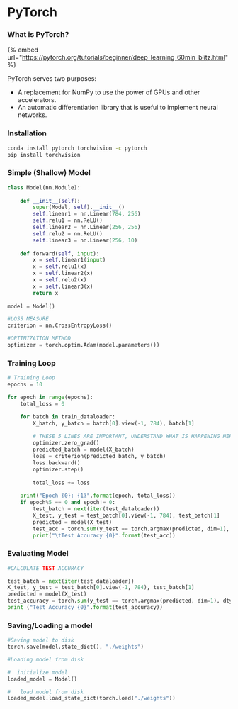 # PyTorch

### What is PyTorch?

{% embed url="https://pytorch.org/tutorials/beginner/deep_learning_60min_blitz.html" %}

PyTorch serves two purposes:

* A replacement for NumPy to use the power of GPUs and other accelerators.
* An automatic differentiation library that is useful to implement neural networks.

### Installation

```bash
conda install pytorch torchvision -c pytorch
pip install torchvision
```

### Simple (Shallow) Model

```python
class Model(nn.Module):
    
    def __init__(self):
        super(Model, self).__init__()
        self.linear1 = nn.Linear(784, 256)
        self.relu1 = nn.ReLU()
        self.linear2 = nn.Linear(256, 256)
        self.relu2 = nn.ReLU()
        self.linear3 = nn.Linear(256, 10)
    
    def forward(self, input):
        x = self.linear1(input)
        x = self.relu1(x)
        x = self.linear2(x)
        x = self.relu2(x)
        x = self.linear3(x)
        return x
    
model = Model()

#LOSS MEASURE
criterion = nn.CrossEntropyLoss()

#OPTIMIZATION METHOD
optimizer = torch.optim.Adam(model.parameters())
```

### Training Loop

```python
# Training Loop
epochs = 10

for epoch in range(epochs):
    total_loss = 0

    for batch in train_dataloader:
        X_batch, y_batch = batch[0].view(-1, 784), batch[1]
        
        # THESE 5 LINES ARE IMPORTANT, UNDERSTAND WHAT IS HAPPENING HERE
        optimizer.zero_grad()
        predicted_batch = model(X_batch)
        loss = criterion(predicted_batch, y_batch)
        loss.backward()
        optimizer.step()
        
        total_loss += loss
        
    print("Epoch {0}: {1}".format(epoch, total_loss))
    if epoch%5 == 0 and epoch!= 0:
        test_batch = next(iter(test_dataloader))
        X_test, y_test = test_batch[0].view(-1, 784), test_batch[1]
        predicted = model(X_test)
        test_acc = torch.sum(y_test == torch.argmax(predicted, dim=1), dtype=torch.double) / len(y_test)
        print("\tTest Accuracy {0}".format(test_acc))
```

### Evaluating Model

```python
#CALCULATE TEST ACCURACY

test_batch = next(iter(test_dataloader))
X_test, y_test = test_batch[0].view(-1, 784), test_batch[1]
predicted = model(X_test)
test_accuracy = torch.sum(y_test == torch.argmax(predicted, dim=1), dtype=torch.double) / len(y_test)
print ("Test Accuracy {0}".format(test_accuracy))
```

### Saving/Loading a model

```python
#Saving model to disk
torch.save(model.state_dict(), "./weights")

#Loading model from disk

#  initialize model
loaded_model = Model()

#   load model from disk 
loaded_model.load_state_dict(torch.load("./weights"))
```

###

